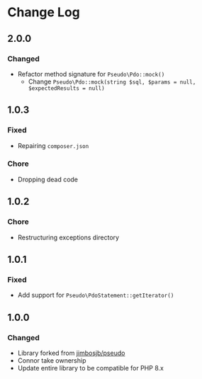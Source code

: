 # Change Log

## 2.0.0

### Changed

- Refactor method signature for `Pseudo\Pdo::mock()`
  - Change `Pseudo\Pdo::mock(string $sql, $params = null, $expectedResults = null)` 

## 1.0.3

### Fixed

- Repairing `composer.json`

### Chore

- Dropping dead code

## 1.0.2

### Chore

- Restructuring exceptions directory

## 1.0.1

### Fixed

- Add support for `Pseudo\PdoStatement::getIterator()`

## 1.0.0

### Changed

- Library forked from [jimbosjb/pseudo](https://github.com/jimbojsb/pseudo)
- Connor take ownership
- Update entire library to be compatible for PHP 8.x
